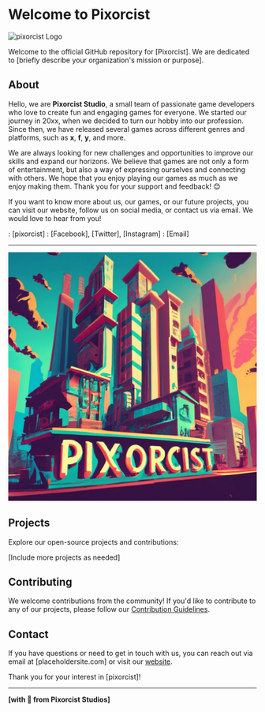 # Welcome to Pixorcist

![pixorcist Logo](https://i.imgur.com/E6KYvLT.jpg)

Welcome to the official GitHub repository for [Pixorcist]. We are dedicated to [briefly describe your organization's mission or purpose].

## About

Hello, we are **Pixorcist Studio**, a small team of passionate game developers who love to create fun and engaging games for everyone. We started our journey in 20xx, when we decided to turn our hobby into our profession. Since then, we have released several games across different genres and platforms, such as **x**, **f**, **y**, and more.

We are always looking for new challenges and opportunities to improve our skills and expand our horizons. We believe that games are not only a form of entertainment, but also a way of expressing ourselves and connecting with others. We hope that you enjoy playing our games as much as we enjoy making them. Thank you for your support and feedback! 😊

If you want to know more about us, our games, or our future projects, you can visit our website, follow us on social media, or contact us via email. We would love to hear from you!

: [pixorcist]
: [Facebook], [Twitter], [Instagram]
: [Email]

---

![banner](pixorcist-art.jpeg)

## Projects

Explore our open-source projects and contributions:

[Include more projects as needed]

## Contributing

We welcome contributions from the community! If you'd like to contribute to any of our projects, please follow our [Contribution Guidelines](CONTRIBUTING.md).

## Contact

If you have questions or need to get in touch with us, you can reach out via email at [placeholdersite.com] or visit our [website](placeholder).

Thank you for your interest in [pixorcist]!

---

**[with 💓 from Pixorcist Studios]**
